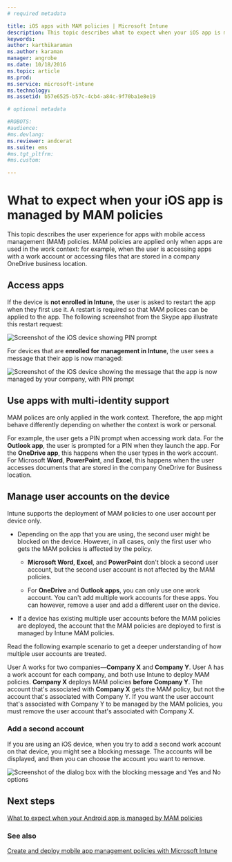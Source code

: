 ```yaml
---
# required metadata

title: iOS apps with MAM policies | Microsoft Intune
description: This topic describes what to expect when your iOS app is managed by mobile app management policies.
keywords:
author: karthikaramanms.author: karaman
manager: angrobe
ms.date: 10/18/2016
ms.topic: article
ms.prod:
ms.service: microsoft-intune
ms.technology:
ms.assetid: b57e6525-b57c-4cb4-a84c-9f70ba1e8e19

# optional metadata

#ROBOTS:
#audience:
#ms.devlang:
ms.reviewer: andcerat
ms.suite: ems
#ms.tgt_pltfrm:
#ms.custom:

---
```


# What to expect when your iOS app is managed by MAM policies
 This topic describes the user experience for apps with mobile access management (MAM) policies. MAM  policies are applied only when apps are used in the work context: for example, when the user is accessing apps with a work account or accessing files that are stored in a company OneDrive business location.

##  Access apps

If the device is **not enrolled in Intune**, the user is asked to restart the app when they first use it.  A restart is required so that MAM polices can be applied to the app. The following screenshot from the Skype app illustrate this restart request:


![Screenshot of the iOS device showing PIN prompt](../media/appmanagement/iOS_AppPINPrompt.png)

For devices that are **enrolled for management in Intune**, the user sees a message that their app is now managed:

![Screenshot of the iOS device showing the message that the app is now managed by your company, with PIN prompt](../media/appmanagement/ios-managed-devices-pin-prompt.png)

##  Use apps with multi-identity support

MAM polices are only applied in the work context. Therefore, the app might behave differently depending on whether the context is work or personal.

 For example, the user gets a PIN prompt when accessing work data. For the **Outlook app**, the user is prompted for a PIN when they launch the app. For the **OneDrive app**, this happens when the user types in the work account.  For Microsoft **Word**, **PowerPoint**, and **Excel**, this happens when the user accesses documents that are stored in the company OneDrive for Business location.

##  Manage user accounts on the device

Intune supports the deployment of MAM policies to  one user account per device only.

* Depending on the app that you are using, the second user might be blocked on the device. However, in all cases, only the first user who gets the MAM policies is affected by the policy.
  * **Microsoft Word**, **Excel**, and **PowerPoint** don't block a second user account, but the second user account is not affected by the MAM policies.  

  * For **OneDrive** and **Outlook apps**, you can only use one work account. You can't add multiple work accounts for these apps. You can however, remove a user and add a different user on the device.

* If a device has existing multiple user accounts before the MAM policies are deployed, the account that the MAM policies are deployed to first is managed by Intune MAM policies.


Read the following example scenario to get a deeper understanding of how multiple user accounts are treated.

User A works for two companies—**Company X** and **Company Y**. User A has a work account for each company, and both use Intune to deploy MAM policies. **Company X** deploys MAM policies **before** **Company Y**. The account that's associated with **Company X** gets the MAM policy, but not the account that's associated with Company Y. If you want the user account that's associated with Company Y to be managed by the MAM policies, you must remove the user account that's associated with Company X.

### Add a second account

If you are using an iOS device, when you try to add a second work account on that device, you might see a blocking message. The accounts will be displayed, and then you can choose the account you want to remove.

![Screenshot of the dialog box with the blocking message and Yes and No options](../media/AppManagement/iOS_SwitchUser.PNG)
## Next steps
[What to expect when your Android app is managed by MAM policies](user-experience-for-mam-enabled-android-apps-with-microsoft-intune.md)
### See also
[Create and deploy mobile app management policies with Microsoft Intune](create-and-deploy-mobile-app-management-policies-with-microsoft-intune.md)
